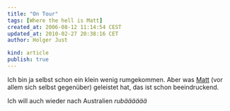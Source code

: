 ```yaml
---
title: "On Tour"
tags: [Where the hell is Matt]
created_at: 2006-08-12 11:14:54 CEST
updated_at: 2010-02-27 20:38:16 CET
author: Holger Just

kind: article
publish: true
---
```


Ich bin ja selbst schon ein klein wenig rumgekommen. Aber was [Matt](http://wherethehellismatt.com/) (vor allem sich selbst gegenüber) geleistet hat, das ist schon beeindruckend.

Ich will auch wieder nach Australien *rubääääää*

<object width="425" height="344" class="center"><param name="movie" value="http://www.youtube-nocookie.com/v/bNF_P281Uu4&hl=en_US&fs=1&rel=0"></param><param name="allowFullScreen" value="true"></param><param name="allowscriptaccess" value="always"></param><embed src="http://www.youtube-nocookie.com/v/bNF_P281Uu4&hl=en_US&fs=1&rel=0" type="application/x-shockwave-flash" allowscriptaccess="always" allowfullscreen="true" width="425" height="344"></embed></object>